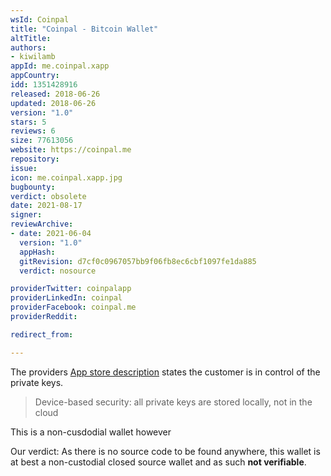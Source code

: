 ```yaml
---
wsId: Coinpal
title: "Coinpal - Bitcoin Wallet"
altTitle: 
authors:
- kiwilamb
appId: me.coinpal.xapp
appCountry: 
idd: 1351428916
released: 2018-06-26
updated: 2018-06-26
version: "1.0"
stars: 5
reviews: 6
size: 77613056
website: https://coinpal.me
repository: 
issue: 
icon: me.coinpal.xapp.jpg
bugbounty: 
verdict: obsolete
date: 2021-08-17
signer: 
reviewArchive:
- date: 2021-06-04
  version: "1.0"
  appHash: 
  gitRevision: d7cf0c0967057bb9f06fb8ec6cbf1097fe1da885
  verdict: nosource

providerTwitter: coinpalapp
providerLinkedIn: coinpal
providerFacebook: coinpal.me
providerReddit: 

redirect_from:

---
```


The providers [App store description](https://apps.apple.com/us/app/coinpal-bitcoin-wallet/id1351428916) states the customer is in control of the private keys.

> Device-based security: all private keys are stored locally, not in the cloud

This is a non-cusdodial wallet however

Our verdict: As there is no source code to be found anywhere, this wallet is at best a non-custodial closed source wallet and as such **not verifiable**.
